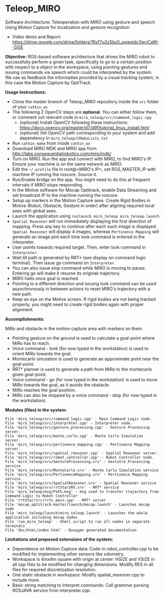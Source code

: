 # Teleop_MIRO
Software Architecture: Teleoperation with MIRO using gesture and speech
Using Motion Capture for localization and gesture recognition
* Video demo and Report: https://drive.google.com/drive/folders/1Rzf7u2zSbs5_qsjepidc3gciCaW--DGE

**Objective:**
ROS-based software architecture that drives the MIRO robot to successfully perform a given task, specifically to go to a certain position with respect to a object in the workspace, using pointing gestures and issuing commands via speech which could be interpreted by the system. We use as feedback the information provided by a visual tracking system, in this case the Motion Capture by OptiTrack.

**Usage Instructions:**
- Clone the master branch of Teleop_MIRO repository inside the `src` folder of your `catkin_ws`
- The following 2 OpenCV steps are **optional**. You can either follow them, or comment out relevant code in `miro_teleop/src/command_logic.cpp`
    - (optional) Install OpenCV following these instructions: https://docs.opencv.org/master/d7/d9f/tutorial_linux_install.html
    - (optional) Set OpenCV path corresponding to your system and add dependency in `miro_teleop/CMakeLists.txt`
- Run `catkin_make` from inside `catkin_ws`
- Download MIRO MDK and MIRO app from http://labs.consequentialrobotics.com/miro/mdk/
- Turn on MIRO. Run the app and connect with MIRO, to find MIRO's IP. Ensure your machine is on the same network as MIRO.
- Edit the `~/.profile` file in root@<MIRO's IP>, set ROS_MASTER_IP with machine IP running the roscore. Source it.
- Run/Enable bridge on the app. You might need to do this at frequent intervals if MIRO stops responding.
- In the Motive software for Mocap Optitrack, enable Data Streaming and set broadcast IP to the machine running the roscore.
- Setup up markers in the Motion Capture area. Create Rigid Bodies in Motive (Robot, Obstacle, Gesture in order) after aligning required local axes with global axes.
- Launch the application using `roslaunch miro_teleop miro_teleop.launch`
- `Spatial Reasoner` will run immediately displaying the first direction of mapping. Press any key to continue after each such image is displayed. `Spatial Reasoner` will display 4 images, whereas `Pertinence Mapping` will generate an image plot each time look command is entered in the interpreter.
- User points towards required target. Then, enter look command in `Interpreter`.
- Wait till path is generated by RRT* (see display on command logic terminal). Then issue go command on `Interpreter`.
- You can also issue stop command while MIRO is moving to pause. Entering go will make it resume its originak trajectory.
- MIRO halts once goal is reached.
- Pointing to a different direction and issuing look command can be used asynchronously in between actions to reset MIRO's trajectory with a new path.
- Keep an eye on the Motive screen. If rigid bodies are not being tracked properly, you might need to create rigid bodies again with proper alignment.


**Accomplishments:**

MiRo and obstacle in the motion capture area with markers on them.

- Pointing gesture on the ground is used to calculate a goal-point where MiRo has to reach.
- Voice command - look (for now typed in the workstation) is used to orient MiRo towards the goal.
- Montecarlo simulation is used to generate an approximate point near the goal-point.
- RRT* planner is used to generate a path from MiRo to the montecarlo given goal-point.
- Voice command - go (for now typed in the workstation) is used to move MiRo towards the goal, as it avoids the obstacle.
- MiRo reaches the goal position.
- MiRo can also be stopped by a voice command - stop (for now typed in the workstation).

 
**Modules (files) in the system:**

    File 'miro_teleop/src/command_logic.cpp' - Main Command Logic node.
    File 'miro_teleop/src/interpreter.cpp' - Interpreter node.
    File 'miro_teleop/src/gesture_processing.cpp' - Gesture Processing server.
    File 'miro_teleop/src/monte_carlo.cpp' - Monte Carlo Simulation server.
    File 'miro_teleop/src/pertinence_mapping.cpp' - Pertinence Mapping server.
    File 'miro_teleop/src/spatial_reasoner.cpp' - Spatial Reasoner server.
    File 'miro_teleop/src/robot_controller.cpp' - Robot Controller node.
    File 'miro_teleop/srv/GestureProcessing.srv' - Gestutre Processing service
    File 'miro_teleop/srv/MonteCarlo.srv' - Monte Carlo Simulation service
    File 'miro_teleop/srv/PertinenceMapping.srv' - Pertinence Mapping service
    File 'miro_teleop/srv/SpatialReasoner.srv' - Spatial Reasoner service
    File 'miro_teleop/srv/rrtStarSRV.srv' - RRT* service
    File 'miro_teleop/msg/Path.msg' - msg used to transfer trajectory from Command Logic to Robot Controller
    File 'rrtStar/src/rrts_main.cpp' - RRT* server
    File 'mocap_optitrack-master/launch/mocap.launch' - Launches mocap node
    File 'miro_teleop/launch/miro_teleop.launch' - Launches the whole application including mocap nodes
    File 'run_miro_teleop' - Shell script to run all nodes in separate terminals
    File 'doc/html/index.html' - Doxygen generated documentation

 
**Limitations and proposed extensions of the system:**
 - Dependence on Motion Capture data: Code in robot_controller.cpp to be modified for implementing other sensors like odometry.
 - Workspace is 4mx4m square with origin at center: HSIZE and VSIZE in all cpp files to be modified for changing dimensions. Modify RES in all files for required discretization resolution.
 - One static obstacle in workspace: Modify spatial_reasoner.cpp to include more.
 - Basic string matching to interpret commands: Call grammar parsing ROSJAVA service from interpreter.cpp.

